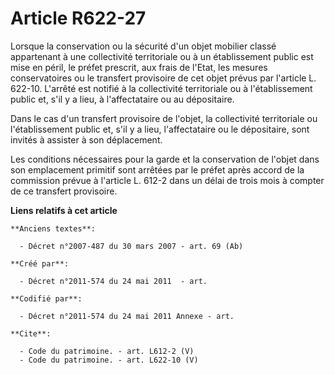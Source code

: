 # Article R622-27

Lorsque la conservation ou la sécurité d'un objet mobilier classé appartenant à une collectivité territoriale ou à un
établissement public est mise en péril, le préfet prescrit, aux frais de l'Etat, les mesures conservatoires ou le transfert
provisoire de cet objet prévus par l'article L. 622-10. L'arrêté est notifié à la collectivité territoriale ou à
l'établissement public et, s'il y a lieu, à l'affectataire ou au dépositaire. 

Dans le cas d'un transfert provisoire de l'objet, la collectivité territoriale ou l'établissement public et, s'il y a lieu,
l'affectataire ou le dépositaire, sont invités à assister à son déplacement. 

Les conditions nécessaires pour la garde et la conservation de l'objet dans son emplacement primitif sont arrêtées par le
préfet après accord de la commission prévue à l'article L. 612-2 dans un délai de trois mois à compter de ce transfert
provisoire.

**Liens relatifs à cet article**

	**Anciens textes**:

	  - Décret n°2007-487 du 30 mars 2007 - art. 69 (Ab)

	**Créé par**:

	  - Décret n°2011-574 du 24 mai 2011  - art.

	**Codifié par**:

	  - Décret n°2011-574 du 24 mai 2011 Annexe - art.

	**Cite**:

	  - Code du patrimoine. - art. L612-2 (V)
	  - Code du patrimoine. - art. L622-10 (V)
